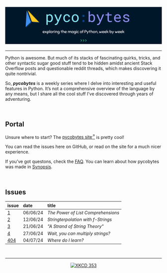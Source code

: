 [![pycobytes title](assets/pycobytes-title-full.png)](https://sup2point0.github.io/pycobytes)

---

Python is awesome. But much of its stacks of fascinating quirks, tricks, and other syntactic sugar good stuff tend to be hidden amidst ancient Stack Overflow posts and questionable reddit threads, which makes discovering it quite nontrivial.

So, ***pycobytes*** is a weekly series where I delve into interesting and useful features in Python. It’s not a comprehensive overview of the language by any means, but I share all the cool stuff I’ve discovered through years of adventuring.


<br>


## Portal

Unsure where to start? The [pycobytes site<sup>↗</sup>](https://sup2point0.github.io/pycobytes) is pretty cool!

You can read the issues here on GitHub, or read on the site for a much nicer experience.

If you’ve got questons, check the [FAQ](faq.md). You can learn about how pycobytes was made in [Synopsis](synopsis.md).


<br>


## Issues

| issue | date | title |
| :---- | :--- | :---- |
| [1](issues/01.md) | 06/06/24 | *The Power of List Comprehensions* |
| [2](issues/02.md) | 12/06/24 | *Stringterpolation with f-Strings* |
| [3](issues/03.md) | 21/06/24 | *"A Strand of String Theory"* |
| [4](issues/04.md) | 27/06/24 | *Wait, you can multiply strings?* |
| [404](issues/404.md) | 04/07/24 | *Where do I learn?* |


<br>


---

<div align="center">

[![XKCD 353](https://imgs.xkcd.com/comics/python.png)](https://xkcd.com/353)

</div>
